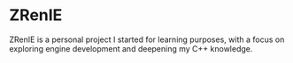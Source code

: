 # ZRenIE
ZRenIE is a personal project I started for learning purposes, with a focus on exploring engine development and deepening my C++ knowledge.
